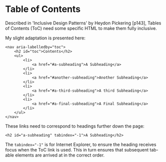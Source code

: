 Table of Contents
=================

Described in 'Inclusive Design Patterns' by Heydon Pickering [p143],  Tables of Contents (ToC) need some specific HTML to make them fully inclusive.

My slight adaptation is presented here:

```
<nav aria-labelledby="toc">
    <h2 id="toc">Contents</h2>
    <ul>
        <li>
            <a href="#a-subheading">A Subheading</a>
        </li>
        <li>
            <a href="#another-subheading">Another Subheading</a>
        </li>
        <li>
            <a href="#a-third-subheading">A third Subheading</a>
        </li>
        <li>
            <a href="#a-final-subheading">A Final Subheading</a>
        </li>
    </ul>
</nav>
```

These links need to correspond to headings further down the page:

```
<h2 id="a-subheading" tabindex="-1">A Subheading</h2>
```

The `tabindex="-1"` is for Internet Explorer, to ensure the heading receives focus when the ToC link is used.
This in turn ensures that subsequent tab-able elements are arrived at in the correct order.